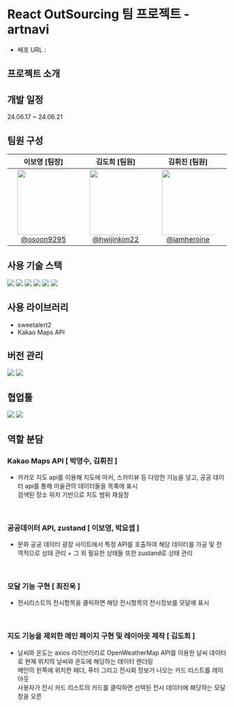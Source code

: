 # React OutSourcing 팀 프로젝트 - artnavi

- 배포 URL :

## 프로젝트 소개 

## 개발 일정
24.06.17 ~ 24.06.21

## 팀원 구성

<div align="center" dir="auto">
<table>
<thead>
<tr>
<th align="center"><strong>이보영 [팀장]</strong></th>
<th align="center"><strong>김도희 [팀원]</strong></th>
<th align="center"><strong>김휘진 [팀원]</strong></th>
<th align="center"><strong>박요셉 [팀원]</strong></th>
<th align="center"><strong>박영수 [팀원]</strong></th>
<th align="center"><strong>최진욱 [팀원]</strong></th>
</tr>
</thead>
<tbody>
<tr>
<td align="center"><a href="https://github.com/osoon9295"><img src="https://avatars.githubusercontent.com/u/163971188?v=4" height="150" width="150" style="max-width: 80%;"> <br> @osoon9295</a></td>
<td align="center"><a href="https://github.com/hwijinkim22"><img src="https://avatars.githubusercontent.com/u/160462935?v=4" height="150" width="150" style="max-width: 80%;"> <br> @hwijinkim22</a></td>
<td align="center"><a href=https://github.com/iamheroine""><img src="https://avatars.githubusercontent.com/u/161186605?v=4" height="150" width="150" style="max-width: 80%;"> <br> @iamheroine</a></td>
<td align="center"><a href="https://github.com/0dytpq0"><img src="https://avatars.githubusercontent.com/u/81671404?v=4" height="150" width="150" style="max-width: 80%;"> <br> @0dytpq0</a></td>
<td align="center"><a href="https://github.com/youngsupark1"><img src="https://avatars.githubusercontent.com/u/160477257?v=4" height="150" width="150" style="max-width: 80%;"> <br> @youngsupark1</a></td>
<td align="center"><a href="https://github.com/computer-note"><img src="https://avatars.githubusercontent.com/u/161008439?v=4" height="150" width="150" style="max-width: 80%;"> <br> @computer-note</a></td>
</tr>
</tbody>
</table>
</div>

## 사용 기술 스택 
<img src="https://img.shields.io/badge/html5-E34F26?style=for-the-badge&logo=html5&logoColor=white"> <img src="https://img.shields.io/badge/tailwindcss-1572B6?style=for-the-badge&logo=tailwindcss&logoColor=white"> 
<img src="https://img.shields.io/badge/javascript-F7DF1E?style=for-the-badge&logo=javascript&logoColor=black"> <img src="https://img.shields.io/badge/Reactquery-0769AD?style=for-the-badge&logo=reactquery&logoColor=white">
<img src="https://img.shields.io/badge/react-61DAFB?style=for-the-badge&logo=react&logoColor=black"> <img src="https://img.shields.io/badge/zustand-000000?style=for-the-badge&logo=zustand&logoColor=white">

## 사용 라이브러리
* sweetalert2
* Kakao Maps API

## 버전 관리
<img src="https://img.shields.io/badge/github-181717?style=for-the-badge&logo=github&logoColor=white"> <img src="https://img.shields.io/badge/git-F05032?style=for-the-badge&logo=git&logoColor=white">

## 협업툴
<img src="https://img.shields.io/badge/Figma-F05032?style=for-the-badge&logo=Figma&logoColor=white"> <img src="https://img.shields.io/badge/slack-4053D6?style=for-the-badge&logo=slack&logoColor=white">

## 역할 분담

### Kakao Maps API [ 박영수, 김휘진 ]
- 카카오 지도 api를 이용해 지도에 마커, 스카이뷰 등 다양한 기능을 넣고, 공공 데이터 api를 통해
  미술관의 데이터들을 목록에 표시 <br>
  검색된 장소 위치 기반으로 지도 범위 재설정

<br />

### 공공데이터 API, zustand [ 이보영, 박요셉 ]
- 문화 공공 데이터 광장 사이트에서 특정 API를 호출하여 해당 데이터를 가공 및 전역적으로 상태 관리 + 그 외 필요한 상태들 또한 zustand로 상태 관리


<br />

### 모달 기능 구현 [ 최진욱 ]
- 전시리스트의 전시항목을 클릭하면 해당 전시항목의 전시정보를 모달에 표시

<br />

### 지도 기능을 제외한 메인 페이지 구현 및 레이아웃 제작 [ 김도희 ]
-  날씨와 온도는 axios 라이브러리로 OpenWeatherMap API를 이용한 날씨 데이터로 현재 위치의 날씨와 온도에 해당하는 데이터 렌더링 <br>
  메인의 왼쪽에 위치한 헤더, 푸터 그리고 전시회 정보가 나오는 카드 리스트를 레이아웃 <br>
  사용자가 전시 카드 리스트의 카드를 클릭하면 선택된 전시 데이터에 해당하는 모달 창을 오픈 <br>

<br />
